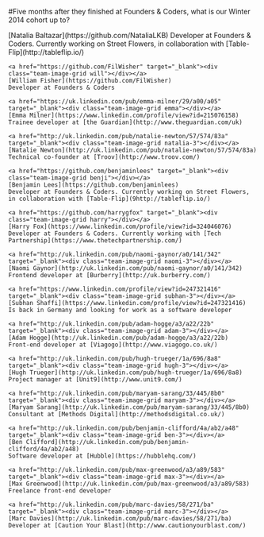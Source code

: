 #Five months after they finished at Founders & Coders, what is our Winter 2014 cohort up to?

<div class="fac3">
	<a href="https://github.com/NataliaLKB" target="_blank"><div class="team-image-grid natalia"></div></a>
	[Natalia Baltazar](https://github.com/NataliaLKB)    	
	Developer at Founders & Coders. Currently working on Street Flowers, in collaboration with [Table-Flip](http://tableflip.io/)

	<a href="https://github.com/FilWisher" target="_blank"><div class="team-image-grid will"></div></a>
	[William Fisher](https://github.com/FilWisher)  
	Developer at Founders & Coders

	<a href="https://uk.linkedin.com/pub/emma-milner/29/a00/a05" target="_blank"><div class="team-image-grid emma"></div></a>
	[Emma Milner](https://www.linkedin.com/profile/view?id=215076158)     
	Trainee developer at [the Guardian](http://www.theguardian.com/uk)

	<a href="http://uk.linkedin.com/pub/natalie-newton/57/574/83a" target="_blank"><div class="team-image-grid natalia-3"></div></a>
	[Natalie Newton](http://uk.linkedin.com/pub/natalie-newton/57/574/83a)		
	Technical co-founder at [Troov](http://www.troov.com/)

	<a href="https://github.com/benjaminlees" target="_blank"><div class="team-image-grid benji"></div></a>
	[Benjamin Lees](https://github.com/benjaminlees)	
	Developer at Founders & Coders. Currently working on Street Flowers, in collaboration with [Table-Flip](9http://tableflip.io/)

	<a href="https://github.com/harrygfox" target="_blank"><div class="team-image-grid harry"></div></a>
	[Harry Fox](https://www.linkedin.com/profile/view?id=324046076)   
	Developer at Founders & Coders. Currently working with [Tech Partnership](https://www.thetechpartnership.com/)

	<a href="http://uk.linkedin.com/pub/naomi-gaynor/a0/141/342" target="_blank"><div class="team-image-grid naomi-3"></div></a>
	[Naomi Gaynor](http://uk.linkedin.com/pub/naomi-gaynor/a0/141/342)		
	Frontend developer at [Burberry](http://uk.burberry.com/)

	<a href="https://www.linkedin.com/profile/view?id=247321416" target="_blank"><div class="team-image-grid subhan-3"></div></a>
	[Subhan Shaffi](https://www.linkedin.com/profile/view?id=247321416)   
	Is back in Germany and looking for work as a software developer

	<a href="http://uk.linkedin.com/pub/adam-hogge/a3/a22/22b" target="_blank"><div class="team-image-grid adam-3"></div></a>
	[Adam Hogge](http://uk.linkedin.com/pub/adam-hogge/a3/a22/22b)  
	Front-end developer at [Viagogo](http://www.viagogo.co.uk/)

	<a href="http://uk.linkedin.com/pub/hugh-trueger/1a/696/8a8" target="_blank"><div class="team-image-grid hugh-3"></div></a>
	[Hugh Trueger](http://uk.linkedin.com/pub/hugh-trueger/1a/696/8a8)		
	Project manager at [Unit9](http://www.unit9.com/)

	<a href="http://uk.linkedin.com/pub/maryam-sarang/33/445/8b0" target="_blank"><div class="team-image-grid maryam-3"></div></a>
	[Maryam Sarang](http://uk.linkedin.com/pub/maryam-sarang/33/445/8b0)	
	Consultant at [Methods Digital](http://methodsdigital.co.uk/)

	<a href="http://uk.linkedin.com/pub/benjamin-clifford/4a/ab2/a48" target="_blank"><div class="team-image-grid ben-3"></div></a>
	[Ben Clifford](http://uk.linkedin.com/pub/benjamin-clifford/4a/ab2/a48)		
	Software developer at [Hubble](https://hubblehq.com/)

	<a href="http://uk.linkedin.com/pub/max-greenwood/a3/a89/583" target="_blank"><div class="team-image-grid max-3"></div></a>
	[Max Greenwood](http://uk.linkedin.com/pub/max-greenwood/a3/a89/583)		
	Freelance front-end developer

	<a href="http://uk.linkedin.com/pub/marc-davies/58/271/ba" target="_blank"><div class="team-image-grid marc-3"></div></a>
	[Marc Davies](http://uk.linkedin.com/pub/marc-davies/58/271/ba)		
	Developer at [Caution Your Blast](http://www.cautionyourblast.com/)
</div>